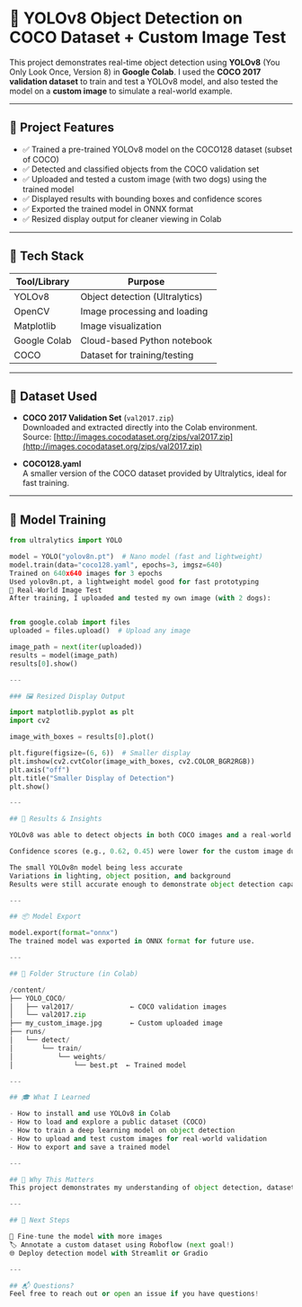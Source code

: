 # 🧠 YOLOv8 Object Detection on COCO Dataset + Custom Image Test

This project demonstrates real-time object detection using **YOLOv8** (You Only Look Once, Version 8) in **Google Colab**. I used the **COCO 2017 validation dataset** to train and test a YOLOv8 model, and also tested the model on a **custom image** to simulate a real-world example.

---

## 📸 Project Features

- ✅ Trained a pre-trained YOLOv8 model on the COCO128 dataset (subset of COCO)  
- ✅ Detected and classified objects from the COCO validation set  
- ✅ Uploaded and tested a custom image (with two dogs) using the trained model  
- ✅ Displayed results with bounding boxes and confidence scores  
- ✅ Exported the trained model in ONNX format  
- ✅ Resized display output for cleaner viewing in Colab  

---

## 🚀 Tech Stack

| Tool/Library   | Purpose                        |
|----------------|--------------------------------|
| YOLOv8         | Object detection (Ultralytics) |
| OpenCV         | Image processing and loading   |
| Matplotlib     | Image visualization            |
| Google Colab   | Cloud-based Python notebook    |
| COCO           | Dataset for training/testing   |

---

## 📂 Dataset Used

- **COCO 2017 Validation Set** (`val2017.zip`)  
  Downloaded and extracted directly into the Colab environment.  
  Source: [http://images.cocodataset.org/zips/val2017.zip](http://images.cocodataset.org/zips/val2017.zip)

- **COCO128.yaml**  
  A smaller version of the COCO dataset provided by Ultralytics, ideal for fast training.

---

## 🧪 Model Training

```python
from ultralytics import YOLO

model = YOLO("yolov8n.pt")  # Nano model (fast and lightweight)
model.train(data="coco128.yaml", epochs=3, imgsz=640)
Trained on 640x640 images for 3 epochs
Used yolov8n.pt, a lightweight model good for fast prototyping
🧷 Real-World Image Test
After training, I uploaded and tested my own image (with 2 dogs):


from google.colab import files
uploaded = files.upload()  # Upload any image

image_path = next(iter(uploaded))
results = model(image_path)
results[0].show()

---

### 🖼️ Resized Display Output

import matplotlib.pyplot as plt
import cv2

image_with_boxes = results[0].plot()

plt.figure(figsize=(6, 6))  # Smaller display
plt.imshow(cv2.cvtColor(image_with_boxes, cv2.COLOR_BGR2RGB))
plt.axis("off")
plt.title("Smaller Display of Detection")
plt.show()

---

## 🎯 Results & Insights

YOLOv8 was able to detect objects in both COCO images and a real-world uploaded image.

Confidence scores (e.g., 0.62, 0.45) were lower for the custom image due to:

The small YOLOv8n model being less accurate
Variations in lighting, object position, and background
Results were still accurate enough to demonstrate object detection capabilities.

---

## 📦 Model Export

model.export(format="onnx")
The trained model was exported in ONNX format for future use.

---

## 📁 Folder Structure (in Colab)

/content/
├── YOLO_COCO/
│   ├── val2017/              ← COCO validation images
│   └── val2017.zip
├── my_custom_image.jpg       ← Custom uploaded image
├── runs/
│   └── detect/
│       └── train/
│           └── weights/
│               └── best.pt  ← Trained model

---

## 🎓 What I Learned

- How to install and use YOLOv8 in Colab
- How to load and explore a public dataset (COCO)
- How to train a deep learning model on object detection
- How to upload and test custom images for real-world validation
- How to export and save a trained model

---

## 💼 Why This Matters
This project demonstrates my understanding of object detection, dataset usage, and model inference — all essential skills for a Computer Vision Engineer.

---

## 📌 Next Steps

🔄 Fine-tune the model with more images
🏷️ Annotate a custom dataset using Roboflow (next goal!)
🌐 Deploy detection model with Streamlit or Gradio

---

## 📬 Questions?
Feel free to reach out or open an issue if you have questions!

